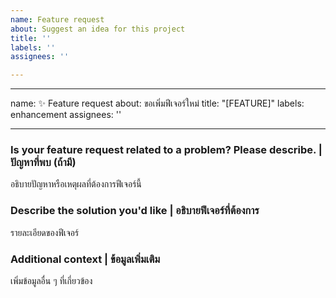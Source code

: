 ```yaml
---
name: Feature request
about: Suggest an idea for this project
title: ''
labels: ''
assignees: ''

---
```


---
name: ✨ Feature request
about: ขอเพิ่มฟีเจอร์ใหม่
title: "[FEATURE]"
labels: enhancement
assignees: ''

---

### Is your feature request related to a problem? Please describe. | ปัญหาที่พบ (ถ้ามี)

อธิบายปัญหาหรือเหตุผลที่ต้องการฟีเจอร์นี้

### Describe the solution you'd like | อธิบายฟีเจอร์ที่ต้องการ

รายละเอียดของฟีเจอร์

### Additional context | ข้อมูลเพิ่มเติม

เพิ่มข้อมูลอื่น ๆ ที่เกี่ยวข้อง
